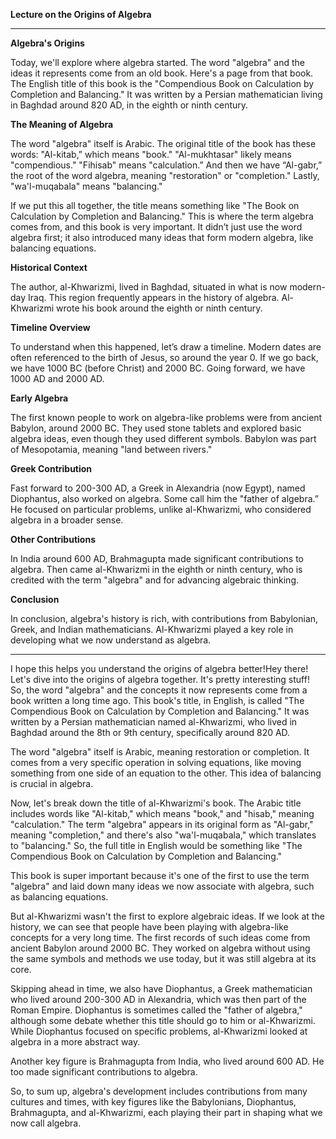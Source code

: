 **Lecture on the Origins of Algebra**

---

**Algebra's Origins**

Today, we'll explore where algebra started. The word "algebra" and the ideas it represents come from an old book. Here's a page from that book. The English title of this book is the "Compendious Book on Calculation by Completion and Balancing." It was written by a Persian mathematician living in Baghdad around 820 AD, in the eighth or ninth century.

**The Meaning of Algebra**

The word "algebra" itself is Arabic. The original title of the book has these words: "Al-kitab,” which means "book." "Al-mukhtasar" likely means "compendious." "Fihisab" means "calculation.” And then we have “Al-gabr,” the root of the word algebra, meaning "restoration" or "completion." Lastly, "wa'l-muqabala" means "balancing."

If we put this all together, the title means something like "The Book on Calculation by Completion and Balancing." This is where the term algebra comes from, and this book is very important. It didn’t just use the word algebra first; it also introduced many ideas that form modern algebra, like balancing equations.

**Historical Context**

The author, al-Khwarizmi, lived in Baghdad, situated in what is now modern-day Iraq. This region frequently appears in the history of algebra. Al-Khwarizmi wrote his book around the eighth or ninth century.

**Timeline Overview**

To understand when this happened, let’s draw a timeline. Modern dates are often referenced to the birth of Jesus, so around the year 0. If we go back, we have 1000 BC (before Christ) and 2000 BC. Going forward, we have 1000 AD and 2000 AD.

**Early Algebra**

The first known people to work on algebra-like problems were from ancient Babylon, around 2000 BC. They used stone tablets and explored basic algebra ideas, even though they used different symbols. Babylon was part of Mesopotamia, meaning "land between rivers."

**Greek Contribution**

Fast forward to 200-300 AD, a Greek in Alexandria (now Egypt), named Diophantus, also worked on algebra. Some call him the "father of algebra.” He focused on particular problems, unlike al-Khwarizmi, who considered algebra in a broader sense.

**Other Contributions**

In India around 600 AD, Brahmagupta made significant contributions to algebra. Then came al-Khwarizmi in the eighth or ninth century, who is credited with the term "algebra" and for advancing algebraic thinking.

**Conclusion**

In conclusion, algebra's history is rich, with contributions from Babylonian, Greek, and Indian mathematicians. Al-Khwarizmi played a key role in developing what we now understand as algebra. 

---

I hope this helps you understand the origins of algebra better!Hey there! Let's dive into the origins of algebra together. It's pretty interesting stuff! So, the word "algebra" and the concepts it now represents come from a book written a long time ago. This book's title, in English, is called "The Compendious Book on Calculation by Completion and Balancing." It was written by a Persian mathematician named al-Khwarizmi, who lived in Baghdad around the 8th or 9th century, specifically around 820 AD.

The word "algebra" itself is Arabic, meaning restoration or completion. It comes from a very specific operation in solving equations, like moving something from one side of an equation to the other. This idea of balancing is crucial in algebra.

Now, let's break down the title of al-Khwarizmi's book. The Arabic title includes words like "Al-kitab," which means "book," and "hisab," meaning "calculation." The term "algebra" appears in its original form as "Al-gabr," meaning "completion," and there's also "wa'l-muqabala," which translates to "balancing." So, the full title in English would be something like "The Compendious Book on Calculation by Completion and Balancing."

This book is super important because it's one of the first to use the term "algebra" and laid down many ideas we now associate with algebra, such as balancing equations.

But al-Khwarizmi wasn't the first to explore algebraic ideas. If we look at the history, we can see that people have been playing with algebra-like concepts for a very long time. The first records of such ideas come from ancient Babylon around 2000 BC. They worked on algebra without using the same symbols and methods we use today, but it was still algebra at its core.

Skipping ahead in time, we also have Diophantus, a Greek mathematician who lived around 200-300 AD in Alexandria, which was then part of the Roman Empire. Diophantus is sometimes called the "father of algebra," although some debate whether this title should go to him or al-Khwarizmi. While Diophantus focused on specific problems, al-Khwarizmi looked at algebra in a more abstract way.

Another key figure is Brahmagupta from India, who lived around 600 AD. He too made significant contributions to algebra.

So, to sum up, algebra's development includes contributions from many cultures and times, with key figures like the Babylonians, Diophantus, Brahmagupta, and al-Khwarizmi, each playing their part in shaping what we now call algebra.